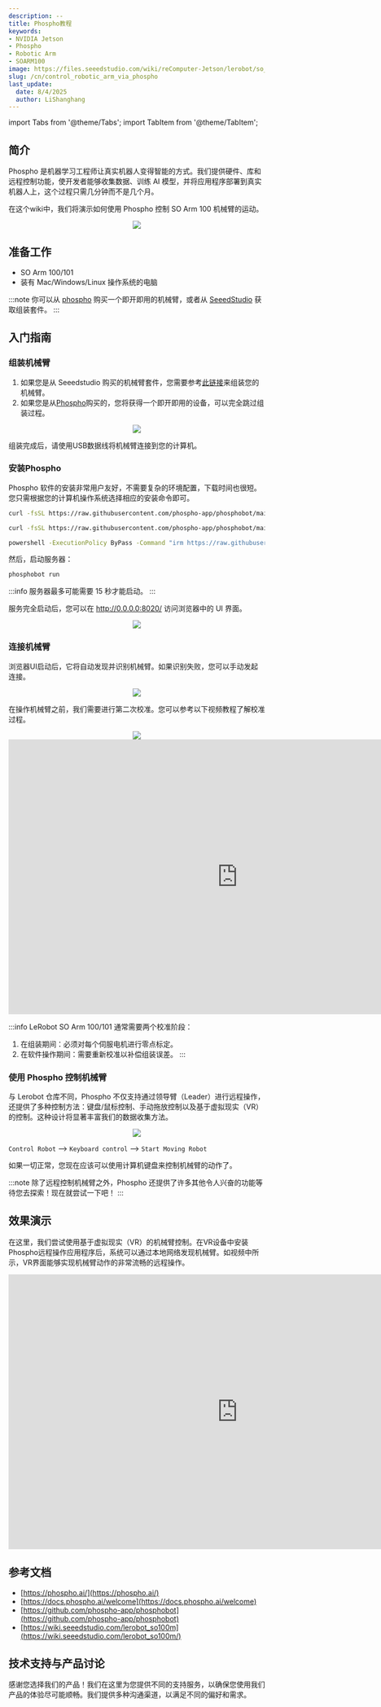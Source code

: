 ```yaml
---
description: --
title: Phospho教程
keywords:
- NVIDIA Jetson
- Phospho
- Robotic Arm
- SOARM100
image: https://files.seeedstudio.com/wiki/reComputer-Jetson/lerobot/so_arm_100.webp
slug: /cn/control_robotic_arm_via_phospho
last_update:
  date: 8/4/2025
  author: LiShanghang
---
```


import Tabs from '@theme/Tabs';
import TabItem from '@theme/TabItem';

## 简介
Phospho 是机器学习工程师让真实机器人变得智能的方式。我们提供硬件、库和远程控制功能，使开发者能够收集数据、训练 AI 模型，并将应用程序部署到真实机器人上，这个过程只需几分钟而不是几个月。

在这个wiki中，我们将演示如何使用 Phospho 控制 SO Arm 100 机械臂的运动。

<div align="center">
    <img width={900} 
    src="https://files.seeedstudio.com/wiki/reComputer-Jetson/phospho/phospho_1.png" />
</div>

## 准备工作
- SO Arm 100/101
- 装有 Mac/Windows/Linux 操作系统的电脑

:::note
你可以从 [phospho](https://robots.phospho.ai/starter-pack) 购买一个即开即用的机械臂，或者从 [SeeedStudio](https://www.seeedstudio.com/SO-ARM101-Low-Cost-AI-Arm-Kit-Pro-p-6427.html) 获取组装套件。
:::

## 入门指南

### 组装机械臂
1. 如果您是从 Seeedstudio 购买的机械臂套件，您需要参考[此链接](https://wiki.seeedstudio.com/lerobot_so100m/#assembly)来组装您的机械臂。
2. 如果您是从[Phospho](https://robots.phospho.ai/)购买的，您将获得一个即开即用的设备，可以完全跳过组装过程。

<div align="center">
    <img width={900} 
    src="https://files.seeedstudio.com/wiki/reComputer-Jetson/lerobot/so_arm_100.jpg" />
</div>

组装完成后，请使用USB数据线将机械臂连接到您的计算机。

### 安装Phospho

<div style={{ textAlign: 'justify' }}>

Phospho 软件的安装非常用户友好，不需要复杂的环境配置，下载时间也很短。您只需根据您的计算机操作系统选择相应的安装命令即可。

</div>

<Tabs>
<TabItem value="MacOS" label="MacOS">

```bash
curl -fsSL https://raw.githubusercontent.com/phospho-app/phosphobot/main/install.sh | bash
```
</TabItem>
<TabItem value="Linux" label="Linux">

```bash
curl -fsSL https://raw.githubusercontent.com/phospho-app/phosphobot/main/install.sh | sudo bash
```

</TabItem>
<TabItem value="Windows" label="Windows">

```bash
powershell -ExecutionPolicy ByPass -Command "irm https://raw.githubusercontent.com/phospho-app/phosphobot/main/install.ps1 | iex"
```

</TabItem>
</Tabs>

然后，启动服务器：

```bash
phosphobot run
```

:::info
服务器最多可能需要 15 秒才能启动。
:::

服务完全启动后，您可以在 http://0.0.0.0:8020/ 访问浏览器中的 UI 界面。
<div align="center">
    <img width={900} 
    src="https://files.seeedstudio.com/wiki/reComputer-Jetson/phospho/webui.png" />
</div>

### 连接机械臂

浏览器UI启动后，它将自动发现并识别机械臂。如果识别失败，您可以手动发起连接。

<div align="center">
    <img width={900} 
    src="https://files.seeedstudio.com/wiki/reComputer-Jetson/phospho/connection.png" />
</div>

在操作机械臂之前，我们需要进行第二次校准。您可以参考以下视频教程了解校准过程。

<div align="center">
    <img width={900} 
    src="https://files.seeedstudio.com/wiki/reComputer-Jetson/phospho/calibration.png" />
</div>

<div class="video-container">
  <iframe width="900" height="540" src="https://www.youtube.com/embed/65DW8yLcRmM" title="How to calibrate the SO-100 or SO-101 robot arm? Step by step guide" frameborder="0" allow="accelerometer; autoplay; clipboard-write; encrypted-media; gyroscope; picture-in-picture; web-share" referrerpolicy="strict-origin-when-cross-origin" allowfullscreen></iframe>
</div>

:::info
LeRobot SO Arm 100/101 通常需要两个校准阶段：
1. 在组装期间：必须对每个伺服电机进行零点标定。
2. 在软件操作期间：需要重新校准以补偿组装误差。
:::

### 使用 Phospho 控制机械臂

与 Lerobot 仓库不同，Phospho 不仅支持通过领导臂（Leader）进行远程操作，还提供了多种控制方法：键盘/鼠标控制、手动拖放控制以及基于虚拟现实（VR）的控制。这种设计将显著丰富我们的数据收集方法。

<div align="center">
    <img width={900} 
    src="https://files.seeedstudio.com/wiki/reComputer-Jetson/phospho/control.png" />
</div>

`Control Robot` --> `Keyboard control` --> `Start Moving Robot`

如果一切正常，您现在应该可以使用计算机键盘来控制机械臂的动作了。

:::note
除了远程控制机械臂之外，Phospho 还提供了许多其他令人兴奋的功能等待您去探索！现在就尝试一下吧！
:::

## 效果演示

在这里，我们尝试使用基于虚拟现实（VR）的机械臂控制。在VR设备中安装Phospho远程操作应用程序后，系统可以通过本地网络发现机械臂。如视频中所示，VR界面能够实现机械臂动作的非常流畅的远程操作。

<div class="video-container">
<iframe width="900" height="540" src="https://www.youtube.com/embed/dvkHfyivQjI" title="AI-Powered Control of the Robotic Arm via Phospho" frameborder="0" allow="accelerometer; autoplay; clipboard-write; encrypted-media; gyroscope; picture-in-picture; web-share" referrerpolicy="strict-origin-when-cross-origin" allowfullscreen></iframe>
</div>

## 参考文档

- [https://phospho.ai/](https://phospho.ai/) 
- [https://docs.phospho.ai/welcome](https://docs.phospho.ai/welcome)
- [https://github.com/phospho-app/phosphobot](https://github.com/phospho-app/phosphobot)
- [https://wiki.seeedstudio.com/lerobot_so100m](https://wiki.seeedstudio.com/lerobot_so100m/)

## 技术支持与产品讨论

感谢您选择我们的产品！我们在这里为您提供不同的支持服务，以确保您使用我们产品的体验尽可能顺畅。我们提供多种沟通渠道，以满足不同的偏好和需求。

<div class="button_tech_support_container">
<a href="https://forum.seeedstudio.com/" class="button_forum"></a> 
<a href="https://www.seeedstudio.com/contacts" class="button_email"></a>
</div>

<div class="button_tech_support_container">
<a href="https://discord.gg/eWkprNDMU7" class="button_discord"></a> 
<a href="https://github.com/Seeed-Studio/wiki-documents/discussions/69" class="button_discussion"></a>
</div>

